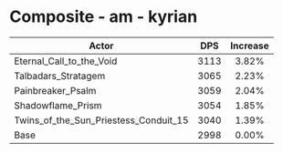 # Composite - am - kyrian
| Actor | DPS | Increase |
|---|:---:|:---:|
|Eternal_Call_to_the_Void|3113|3.82%|
|Talbadars_Stratagem|3065|2.23%|
|Painbreaker_Psalm|3059|2.04%|
|Shadowflame_Prism|3054|1.85%|
|Twins_of_the_Sun_Priestess_Conduit_15|3040|1.39%|
|Base|2998|0.00%|
